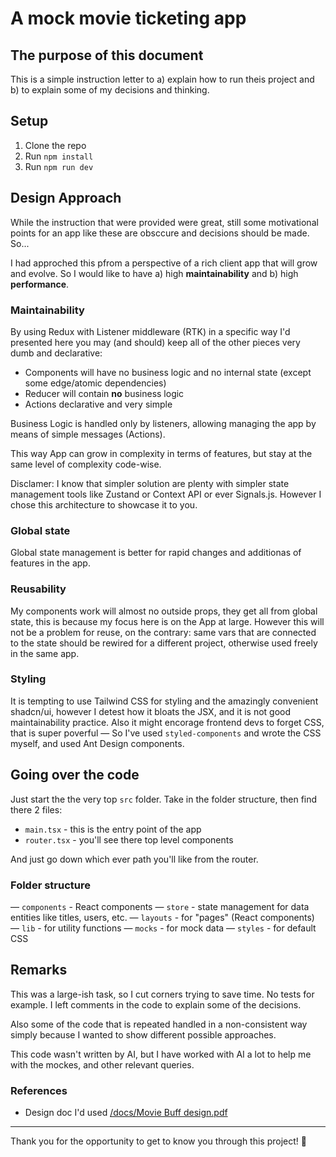 # A mock movie ticketing app

## The purpose of this document
This is a simple instruction letter to a) explain how to run theis project and b) to explain some of my decisions and thinking.

## Setup
1. Clone the repo
2. Run `npm install`
3. Run `npm run dev`


## Design Approach
While the instruction that were provided were great, still some motivational points for an app like these are obsccure and decisions should be made. So...

I had approched this pfrom a perspective of a rich client app that will grow and evolve. So I would like to have a) high **maintainability** and b) high **performance**.

### Maintainability
By using Redux with Listener middleware (RTK) in a specific way I'd presented here you may (and should) keep all of the other pieces very dumb and declarative: 

* Components will have no business logic and no internal state (except some edge/atomic dependencies)
* Reducer will contain **no** business logic
* Actions declarative and very simple

Business Logic is handled only by listeners, allowing managing the app by means of simple messages (Actions).

This way App can grow in complexity in terms of features, but stay at the same level of complexity code-wise.

Disclamer: I know that simpler solution are plenty with simpler state management tools like Zustand or Context API or ever Signals.js. However I chose this architecture to showcase it to you.

### Global state
Global state management is better for rapid changes and additionas of features in the app. 

### Reusability
My components work will almost no outside props, they get all from global state, this is because my focus here is on the App at large. However this will not be a problem for reuse, on the contrary: same vars that are connected to the state should be rewired for a different project, otherwise used freely in the same app.

### Styling
It is tempting to use Tailwind CSS for styling and the amazingly convenient shadcn/ui, however I detest how it bloats the JSX, and it is not good maintainability practice. Also it might encorage frontend devs to forget CSS, that is super poverful — So I've used `styled-components` and wrote the CSS myself, and used Ant Design components.

## Going over the code
Just start the the very top `src` folder. Take in the folder structure, then find there 2 files:

* `main.tsx` - this is the entry point of the app
* `router.tsx` - you'll see there top level components

And just go down which ever path you'll like from the router.

### Folder structure
 — `components` - React components
 — `store` - state management for data entities like titles, users, etc.
 — `layouts` - for "pages" (React components)
 — `lib` - for utility functions
 — `mocks` - for mock data
 — `styles` - for default CSS

## Remarks
This was a large-ish task, so I cut corners trying to save time. No tests for example. I left comments in the code to explain some of the decisions.

Also some of the code that is repeated handled in a non-consistent way simply because I wanted to show different possible approaches.

This code wasn't written by AI, but I have worked with AI a lot to help me with the mockes, and other relevant queries.

### References
* Design doc I'd used [/docs/Movie Buff design.pdf](<docs/Movie Buff design.pdf>)

---

Thank you for the opportunity to get to know you through this project!
🤩
